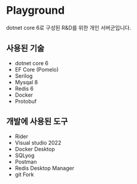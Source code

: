 # Playground
dotnet core 6로 구성된 R&D를 위한 개인 서버군입니다.

## 사용된 기술
* dotnet core 6
* EF Core (Pomelo)
* Serilog
* Mysqal 8
* Redis 6
* Docker
* Protobuf

## 개발에 사용된 도구
* Rider
* Visual studio 2022
* Docker Desktop
* SQLyog
* Postman
* Redis Desktop Manager
* git Fork